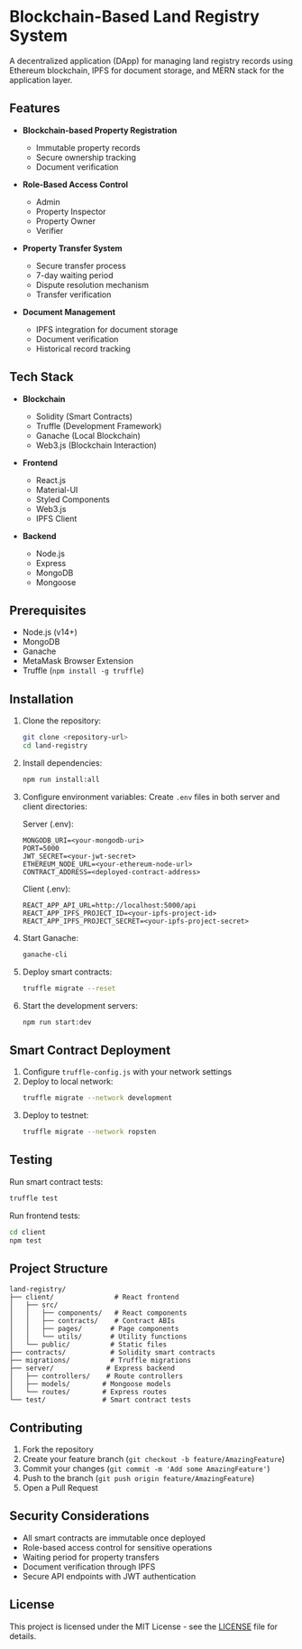 # Blockchain-Based Land Registry System

A decentralized application (DApp) for managing land registry records using Ethereum blockchain, IPFS for document storage, and MERN stack for the application layer.

## Features

- **Blockchain-based Property Registration**
  - Immutable property records
  - Secure ownership tracking
  - Document verification

- **Role-Based Access Control**
  - Admin
  - Property Inspector
  - Property Owner
  - Verifier

- **Property Transfer System**
  - Secure transfer process
  - 7-day waiting period
  - Dispute resolution mechanism
  - Transfer verification

- **Document Management**
  - IPFS integration for document storage
  - Document verification
  - Historical record tracking

## Tech Stack

- **Blockchain**
  - Solidity (Smart Contracts)
  - Truffle (Development Framework)
  - Ganache (Local Blockchain)
  - Web3.js (Blockchain Interaction)

- **Frontend**
  - React.js
  - Material-UI
  - Styled Components
  - Web3.js
  - IPFS Client

- **Backend**
  - Node.js
  - Express
  - MongoDB
  - Mongoose

## Prerequisites

- Node.js (v14+)
- MongoDB
- Ganache
- MetaMask Browser Extension
- Truffle (`npm install -g truffle`)

## Installation

1. Clone the repository:
   ```bash
   git clone <repository-url>
   cd land-registry
   ```

2. Install dependencies:
   ```bash
   npm run install:all
   ```

3. Configure environment variables:
   Create `.env` files in both server and client directories:

   Server (.env):
   ```
   MONGODB_URI=<your-mongodb-uri>
   PORT=5000
   JWT_SECRET=<your-jwt-secret>
   ETHEREUM_NODE_URL=<your-ethereum-node-url>
   CONTRACT_ADDRESS=<deployed-contract-address>
   ```

   Client (.env):
   ```
   REACT_APP_API_URL=http://localhost:5000/api
   REACT_APP_IPFS_PROJECT_ID=<your-ipfs-project-id>
   REACT_APP_IPFS_PROJECT_SECRET=<your-ipfs-project-secret>
   ```

4. Start Ganache:
   ```bash
   ganache-cli
   ```

5. Deploy smart contracts:
   ```bash
   truffle migrate --reset
   ```

6. Start the development servers:
   ```bash
   npm run start:dev
   ```

## Smart Contract Deployment

1. Configure `truffle-config.js` with your network settings
2. Deploy to local network:
   ```bash
   truffle migrate --network development
   ```
3. Deploy to testnet:
   ```bash
   truffle migrate --network ropsten
   ```

## Testing

Run smart contract tests:
```bash
truffle test
```

Run frontend tests:
```bash
cd client
npm test
```

## Project Structure

```
land-registry/
├── client/               # React frontend
│   ├── src/
│   │   ├── components/   # React components
│   │   ├── contracts/    # Contract ABIs
│   │   ├── pages/       # Page components
│   │   └── utils/       # Utility functions
│   └── public/          # Static files
├── contracts/           # Solidity smart contracts
├── migrations/          # Truffle migrations
├── server/             # Express backend
│   ├── controllers/    # Route controllers
│   ├── models/        # Mongoose models
│   └── routes/        # Express routes
└── test/              # Smart contract tests
```

## Contributing

1. Fork the repository
2. Create your feature branch (`git checkout -b feature/AmazingFeature`)
3. Commit your changes (`git commit -m 'Add some AmazingFeature'`)
4. Push to the branch (`git push origin feature/AmazingFeature`)
5. Open a Pull Request

## Security Considerations

- All smart contracts are immutable once deployed
- Role-based access control for sensitive operations
- Waiting period for property transfers
- Document verification through IPFS
- Secure API endpoints with JWT authentication

## License

This project is licensed under the MIT License - see the [LICENSE](LICENSE) file for details.
